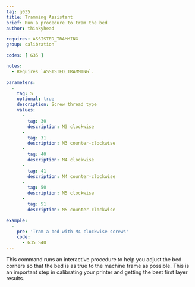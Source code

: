 ```yaml
---
tag: g035
title: Tramming Assistant
brief: Run a procedure to tram the bed
author: thinkyhead

requires: ASSISTED_TRAMMING
group: calibration

codes: [ G35 ]

notes:
  - Requires `ASSISTED_TRAMMING`.

parameters:
  -
    tag: S
    optional: true
    description: Screw thread type
    values:
      -
        tag: 30
        description: M3 clockwise
      -
        tag: 31
        description: M3 counter-clockwise
      -
        tag: 40
        description: M4 clockwise
      -
        tag: 41
        description: M4 counter-clockwise
      -
        tag: 50
        description: M5 clockwise
      -
        tag: 51
        description: M5 counter-clockwise

example:
  -
    pre: 'Tram a bed with M4 clockwise screws'
    code:
      - G35 S40
---
```


This command runs an interactive procedure to help you adjust the bed corners so that the bed is as true to the machine frame as possible. This is an important step in calibrating your printer and getting the best first layer results.
